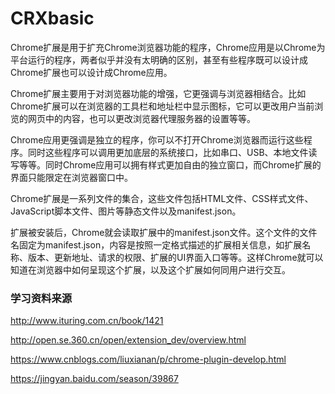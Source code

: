 # CRXbasic
Chrome扩展是用于扩充Chrome浏览器功能的程序，Chrome应用是以Chrome为平台运行的程序，两者似乎并没有太明确的区别，甚至有些程序既可以设计成Chrome扩展也可以设计成Chrome应用。

Chrome扩展主要用于对浏览器功能的增强，它更强调与浏览器相结合。比如Chrome扩展可以在浏览器的工具栏和地址栏中显示图标，它可以更改用户当前浏览的网页中的内容，也可以更改浏览器代理服务器的设置等等。

Chrome应用更强调是独立的程序，你可以不打开Chrome浏览器而运行这些程序。同时这些程序可以调用更加底层的系统接口，比如串口、USB、本地文件读写等等。同时Chrome应用可以拥有样式更加自由的独立窗口，而Chrome扩展的界面只能限定在浏览器窗口中。

Chrome扩展是一系列文件的集合，这些文件包括HTML文件、CSS样式文件、JavaScript脚本文件、图片等静态文件以及manifest.json。

扩展被安装后，Chrome就会读取扩展中的manifest.json文件。这个文件的文件名固定为manifest.json，内容是按照一定格式描述的扩展相关信息，如扩展名称、版本、更新地址、请求的权限、扩展的UI界面入口等等。这样Chrome就可以知道在浏览器中如何呈现这个扩展，以及这个扩展如何同用户进行交互。

### 学习资料来源
http://www.ituring.com.cn/book/1421

http://open.se.360.cn/open/extension_dev/overview.html

https://www.cnblogs.com/liuxianan/p/chrome-plugin-develop.html

https://jingyan.baidu.com/season/39867

